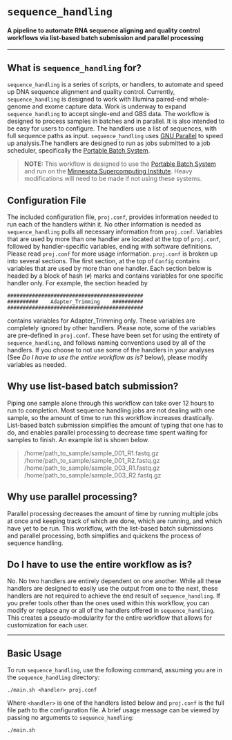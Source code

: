 # `sequence_handling`
#### A pipeline to automate RNA sequence aligning and quality control workflows via list-based batch submission and parallel processing
---

## What is `sequence_handling` for?

`sequence_handling` is a series of scripts, or handlers, to automate and speed up DNA sequence alignment and quality control. Currently, `sequence_handling` is designed to work with Illumina paired-end whole-genome and exome capture data. Work is underway to expand `sequence_handling` to accept single-end and GBS data.
The workflow is designed to process samples in batches and in parallel. It is also intended to be easy for users to configure. The handlers use a list of sequences, with full sequence paths as input. `sequence_handling` uses [GNU Parallel](http://www.gnu.org/software/parallel/) to speed up  analysis.The handlers are designed to run as jobs submitted to a job scheduler, specifically the [Portable Batch System](http://www.pbsworks.com/).
> **NOTE:** This workflow is designed to use the [Portable Batch System](http://www.pbsworks.com/) and run on the [Minnesota Supercomputing Institute](https://www.msi.umn.edu). Heavy modifications will need to be made if not using these systems.
## Configuration File
The included configuration file, `proj.conf`, provides information needed to run each of the handlers within it. No other information is needed as `sequence_handling` pulls all necessary information from `proj.conf`. Variables that are used by more than one handler are located at the top of `proj.conf`, followed by handler-specific variables, ending with software definitions. Please read `proj.conf` <!--or visit [the wiki page](https://github.com/MorrellLAB/sequence_handling/wiki/Configuration)--> for more usage information.
`proj.conf` is broken up into several sections. The first section, at the top of `Config` contains variables that are used by more than one handler. Each section below is headed by a block of hash (`#`) marks and contains variables for one specific handler only. For example, the section headed by
```shell
############################################
##########    Adapter_Trimming    ##########
############################################
```
contains variables for Adapter_Trimming only. These variables are completely ignored by other handlers.
Please note, some of the variables are pre-defined in `proj.conf`. These have been set for using the entirety of `sequence_handling`, and follows naming conventions used by all of the handlers. If you choose to not use some of the handlers in your analyses (See *Do I have to use the entire workflow as is?* below), please modify variables as needed.

## Why use list-based batch submission?

Piping one sample alone through this workflow can take over 12 hours to run to completion. Most sequence handling jobs are not dealing with one sample, so the amount of time to run this workflow increases drastically. List-based batch submission simplifies the amount of typing that one has to do, and enables parallel processing to decrease time spent waiting for samples to finish. An example list is shown below.
>/home/path\_to\_sample/sample\_001\_R1.fastq.gz
>/home/path\_to\_sample/sample\_001\_R2.fastq.gz
>/home/path\_to\_sample/sample\_003_R1.fastq.gz
>/home/path\_to\_sample/sample\_003\_R2.fastq.gz

## Why use parallel processing?

Parallel processing decreases the amount of time by running multiple jobs at once and keeping track of which are done, which are running, and which have yet to be run. This workflow, with the list-based batch submissions and parallel processing, both simplifies and quickens the process of sequence handling.

## Do I have to use the entire workflow as is?

No. No two handlers are entirely dependent on one another. While all these handlers are designed to easily use the output from one to the next, these handlers are not required to achieve the end result of `sequence_handling`. If you prefer tools other than the ones used within this workflow, you can modify or replace any or all of the handlers offered in `sequence_handling`. This creates a pseudo-modularity for the entire workflow that allows for customization for each user.

<!--
## Dependencies

Due to the pseudo-modularity of this workflow, dependencies for each individual handler are listed below. Some general dependencies for the workflow as a whole are also listed here:
 - [GNU Parallel](http://www.gnu.org/software/parallel/)
 - A quality control mechanism, such as [FastQC](http://www.bioinformatics.babraham.ac.uk/projects/fastqc/)
 - A quality trimmer, such as the [Seqqs](https://github.com/morrelllab.seqqs)/[Sickle](https://github.com/najoshi/sickle) combo
 - An adapter trimmer, such as [Scythe](https://github.com/vsbuffalo/scythe)
 - A read mapper, such as [The Burrows-Wheeler Aligner](http://bio-bwa.sourceforge.net/) (BWA)
 - Tools for plotting results, such as [R](http://cran.r-project.org/)
 - SAM file processing utilities, such as [SAMTools](http://www.htslib.org/) and/or [Picard](http://broadinstitute.github.io/picard/)
Please note that this is not a complete list of dependencies. Check the [dependencies wiki page](https://github.com/MorrellLab/sequence_handling/wiki/Dependencies) for  dependencies for each handler.
-->

___

## Basic Usage

To run `sequence_handling`, use the following command, assuming you are in the `sequence_handling` directory:
```shell
./main.sh <handler> proj.conf
```
Where `<handler>` is one of the handlers listed below and `proj.conf` is the full file path to the configuration file.
A brief usage message can be viewed by passing no arguments to `sequence_handling`:
```shell
./main.sh
```
